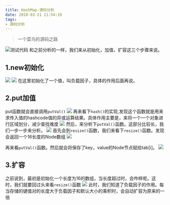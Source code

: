 ```yaml
---
title: HashMap-源码分析
date: 2018-03-21 21:54:19
tags:
- 源码分析
---
```

>一个菜鸟的源码之路

![测试代码](https://upload-images.jianshu.io/upload_images/6555928-4919cad9bc183f21.png?imageMogr2/auto-orient/strip%7CimageView2/2/w/1240)
和之前分析的一样，我们来从初始化，加值，扩容这三个步骤来说。
 ## 1.new初始化

![](https://upload-images.jianshu.io/upload_images/6555928-f99963e2a9037d34.png?imageMogr2/auto-orient/strip%7CimageView2/2/w/1240)
![](https://upload-images.jianshu.io/upload_images/6555928-c7151ef5816c2d07.png?imageMogr2/auto-orient/strip%7CimageView2/2/w/1240)
在这里初始化了一个值，叫负载因子，具体的作用后面再说。
## 2.put加值
put函数就会直接调用`putVal()`
![](https://upload-images.jianshu.io/upload_images/6555928-fd866a4a33db3cf7.png?imageMogr2/auto-orient/strip%7CimageView2/2/w/1240)
再来看下`hash()`的实现,发现这个函数就是用来求传入值的hashcode值的异或运算结果。具体作用主要是，来将一个一个对象进行区域划分，减少查找难度
![](https://upload-images.jianshu.io/upload_images/6555928-d663d35e59a7f6fe.png?imageMogr2/auto-orient/strip%7CimageView2/2/w/1240)
然后，来分析下`putVal()`函数。这部分比较长，我们一步一步来分析。
![](https://upload-images.jianshu.io/upload_images/6555928-dd19617d9ff6f2ee.png?imageMogr2/auto-orient/strip%7CimageView2/2/w/1240)
首先会到`resize()`函数，我们来看下`resize()`函数。发现会返回一个16长度的Node数组
![](https://upload-images.jianshu.io/upload_images/6555928-fdea8e7fc7ef3b93.png?imageMogr2/auto-orient/strip%7CimageView2/2/w/1240)

再来看`putVal()`函数。然后就会将保存了key，value的Node节点赋给tab[i]。
![](https://upload-images.jianshu.io/upload_images/6555928-753634c7ae964944.png?imageMogr2/auto-orient/strip%7CimageView2/2/w/1240)

## 3.扩容
之前说到，最初是初始化一个长度为16的数组，当长度超过时，会咋样呢。这时，我们就要回过头来看`resize()`函数
![](https://upload-images.jianshu.io/upload_images/6555928-2ce16eef4edf4a0b.png?imageMogr2/auto-orient/strip%7CimageView2/2/w/1240)
此时，我们知道了负载因子的作用。每当存储的键值对的长度大于负载因子和默认大小的乘积时，会自动扩容为原来的一倍
